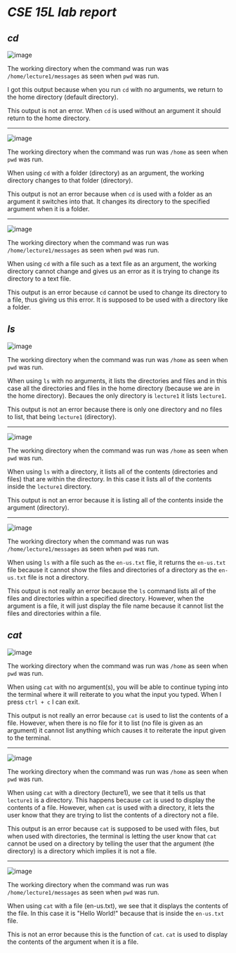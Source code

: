 # ***CSE 15L lab report***

***cd***
---
![image](https://github.com/wshare26/cse15l-lab-reports/assets/156359336/ee2bf43e-e1c2-460a-b925-2c31d175cb8c)

The working directory when the command was run was `/home/lecture1/messages` as seen when `pwd` was run.

I got this output because when you run `cd` with no arguments, we return to the home directory (default directory).

This output is not an error. When `cd` is used without an argument it should return to the home directory.

---
![image](https://github.com/wshare26/cse15l-lab-reports/assets/156359336/f4833983-a6d8-451c-931e-45d0c427cfe7)

The working directory when the command was run was `/home` as seen when `pwd` was run.

When using `cd` with a folder (directory) as an argument, the working directory changes to that folder (directory).

This output is not an error because when `cd` is used with a folder as an argument it switches into that. It changes its directory to the specified argument when it is a folder.

---
![image](https://github.com/wshare26/cse15l-lab-reports/assets/156359336/623d1fda-b2b5-42df-b877-0caae3bba611)

The working directory when the command was run was `/home/lecture1/messages` as seen when `pwd` was run.

When using `cd` with a file such as a text file as an argument, the working directory cannot change and gives us an error as it is trying to change its directory to a text file.

This output is an error because `cd` cannot be used to change its directory to a file, thus giving us this error. It is supposed to be used with a directory like a folder.




***ls***
---
![image](https://github.com/wshare26/cse15l-lab-reports/assets/156359336/2495cfdb-70a7-473a-a3d7-a6feebbd6fe4)

The working directory when the command was run was `/home` as seen when `pwd` was run.

When using `ls` with no arguments, it lists the directories and files and in this case all the directories and files in the home directory (because we are in the home directory). Becaues the only directory is `lecture1` it lists `lecture1`.

This output is not an error because there is only one directory and no files to list, that being `lecture1` (directory).

---
![image](https://github.com/wshare26/cse15l-lab-reports/assets/156359336/20653a35-0b45-4c76-b0d9-6f1c0e55751e)

The working directory when the command was run was `/home` as seen when `pwd` was run.

When using `ls` with a directory, it lists all of the contents (directories and files) that are within the directory. In this case it lists all of the contents inside the `lecture1` directory.

This output is not an error because it is listing all of the contents inside the argument (directory).

---
![image](https://github.com/wshare26/cse15l-lab-reports/assets/156359336/ce34b966-c7ef-4691-b8e4-d3edb6a4dfc4)

The working directory when the command was run was `/home/lecture1/messages` as seen when `pwd` was run.

When using `ls` with a file such as the `en-us.txt` flie, it returns the `en-us.txt` file because it cannot show the files and directories of a directory as the `en-us.txt` file is not a directory.

This output is not really an error because the `ls` command lists all of the files and directories within a specified directory. However, when the argument is a file, it will just display the file name because it cannot list the files and directories within a file.


***cat***
---
![image](https://github.com/wshare26/cse15l-lab-reports/assets/156359336/18451e2c-b816-4009-bf0d-2e8d7f719c2e)

The working directory when the command was run was `/home` as seen when `pwd` was run.

When using `cat` with no argument(s), you will be able to continue typing into the terminal where it will reiterate to you what the input you typed. When I press `ctrl + c` I can exit.

This output is not really an error because `cat` is used to list the contents of a file. However, when there is no file for it to list (no file is given as an argument) it cannot list anything which causes it to reiterate the input given to the terminal.

---

![image](https://github.com/wshare26/cse15l-lab-reports/assets/156359336/4eb606c2-6593-45ad-b66e-d9e3110f92af)

The working directory when the command was run was `/home` as seen when `pwd` was run.

When using `cat` with a directory (lecture1), we see that it tells us that `lecture1` is a directory. This happens because `cat` is used to display the contents of a file. However, when `cat` is used with a directory, it lets the user know that they are trying to list the contents of a directory not a file.

This output is an error because `cat` is supposed to be used with files, but when used with directories, the terminal is letting the user know that `cat` cannot be used on a directory by telling the user that the argument (the directory) is a directory which implies it is not a file.

---

![image](https://github.com/wshare26/cse15l-lab-reports/assets/156359336/cbbc0bc9-325d-49a1-b582-5bddcb48ce74)

The working directory when the command was run was `/home/lecture1/messages` as seen when `pwd` was run.

When using `cat` with a file (en-us.txt), we see that it displays the contents of the file. In this case it is "Hello World!" because that is inside the `en-us.txt` file.

This is not an error because this is the function of `cat`. `cat` is used to display the contents of the argument when it is a file.



